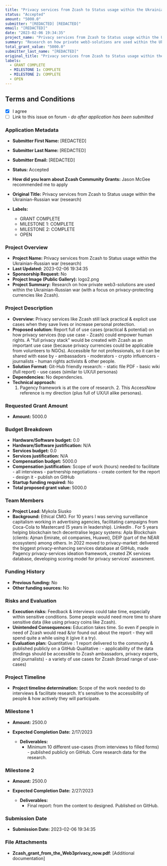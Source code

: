 ```yaml
---
title: "Privacy services from Zcash to Status usage within the Ukrainian-Russian war (research)"
status: "Accepted"
amount: "5000.0"
submitter: "[REDACTED] [REDACTED]"
email: "[REDACTED]"
date: "2023-02-06 19:34:35"
project_name: "Privacy services from Zcash to Status usage within the Ukrainian-Russian war (research)"
summary: "Research on how private web3-solutions are used within the Ukrainian-Russian war (with a focus on privacy-protecting currencies like Zcash)."
total_grant_value: "5000.0"
submitter_last_name: "[REDACTED]"
original_title: "Privacy services from Zcash to Status usage within the Ukrainian-Russian war (research)"
labels:
  - GRANT COMPLETE
  - MILESTONE 1: COMPLETE
  - MILESTONE 2: COMPLETE
  - OPEN
---
```


## Terms and Conditions

- [X] I agree
- [ ] Link to this issue on forum - _do after application has been submitted_

### Application Metadata

- **Submitter First Name:**
  [REDACTED]
- **Submitter Last Name:**
  [REDACTED]
- **Submitter Email:**
  [REDACTED]
- **Status:**
  Accepted
- **How did you learn about Zcash Community Grants:**
  Jason McGee recommended me to apply
- **Original Title:**
  Privacy services from Zcash to Status usage within the Ukrainian-Russian war (research)

- **Labels:**
  - GRANT COMPLETE
  - MILESTONE 1: COMPLETE
  - MILESTONE 2: COMPLETE
  - OPEN

### Project Overview

- **Project Name:**
  Privacy services from Zcash to Status usage within the Ukrainian-Russian war (research)
- **Last Updated:**
  2023-02-06 19:34:35
- **Sponsorship Request:**
  No
- **Project Image (Public Gallery):**
  logo2.png
- **Project Summary:**
  Research on how private web3-solutions are used within the Ukrainian-Russian war (with a focus on privacy-protecting currencies like Zcash).

### Project Description

- **Overview:**
  Privacy services like Zcash still lack practical & explicit use cases when they save lives or increase personal protection.
- **Proposed solution:**
  Report full of use cases (practical & potential) on how privacy services (top use case - Zcash) could empower human rights. A "full privacy stack" would be created with Zcash as an important use case (because privacy currencies could be applicable from volunteers to NGOs). Accessible for not professionals, so it can be shared with ease by - ambassadors - moderators - crypto influencers - journalists - human rights activists & other people.
- **Solution Format:**
  Git-Hub friendly research: - static file PDF - basic wiki (full report) - use cases (similar to UX/UI personas)
- **Dependencies:**
  No dependencies.
- **Technical approach:**
  1. Pagency framework is at the core of research. 2. This AccessNow reference is my direction (plus full of UX/UI alike personas).

### Requested Grant Amount

- **Amount:**
  5000.0

### Budget Breakdown

- **Hardware/Software budget:**
  0.0
- **Hardware/Software justification:**
  N/A
- **Services budget:**
  0.0
- **Services justification:**
  N/A
- **Compensation budget:**
  5000.0
- **Compensation justification:**
  Scope of work (hours) needed to facilitate - all interviews - partnership negotiations - create content for the report - design it - publish on GitHub
- **Startup funding required:**
  No
- **Total proposed grant value:**
  5000.0

### Team Members

- **Project Lead:**
  Mykola Siusko
- **Background:**
  Ethical CMO. For 10 years I was serving surveillance capitalism working in advertising agencies, facilitating campaigns from Coca-Cola to Mastercard (5 years in leadership). LinkedIn . For 5 years helping blockchain tech decentralise legacy systems: Apla Blockchain (clients: Ajman Emirate, oil companies, Huawei), DEIP (part of the NEAR ecosystem) among others. In 2022 moved to privacy-market: delivered the biggest privacy-enhancing services database at GitHub, made Pagency privacy-services ideation framework, created ZK services database, developing scoring model for privacy services' assesment.

### Funding History

- **Previous funding:**
  No
- **Other funding sources:**
  No

### Risks and Evaluation

- **Execution risks:**
  Feedback & interviews could take time, especially within sensitive conditions. Some people would need more time to share sensitive data (like using privacy coins like Zcash).
- **Unintended Consequences:**
  Education takes time. So even if people in need of Zcash would read &/or found out about the report - they will spend quite a while using it (give it a try).
- **Evaluation plan:**
  Quantitative : 1 report delivered to the community & published publicly on a GitHub Qualitative : - applicability of the data (findings should be accessible to Zcash ambassadors, privacy experts, and journalists) - a variety of use cases for Zcash (broad range of use-cases)

### Project Timeline

- **Project timeline determination:**
  Scope of the work needed to do interviews & facilitate research. It's sensitive to the accessibility of people & how actively they will participate.

### Milestone 1

- **Amount:**
  2500.0
- **Expected Completion Date:**
  2/17/2023

  - **Deliverables:**
    - Minimum 10 different use-cases (from interviews to filled forms) - published publicly on GitHub. Core research data for the research.

### Milestone 2

- **Amount:**
  2500.0
- **Expected Completion Date:**
  2/27/2023

  - **Deliverables:**
    - Final report: from the content to designed. Published on GitHub.

### Submission Date

- **Submission Date:**
  2023-02-06 19:34:35

### File Attachments

- **Zcash_grant_from_the_Web3privacy_now.pdf**: [Additional documentation]

